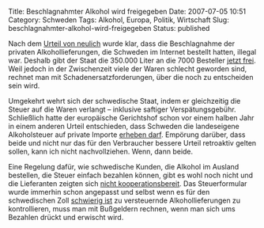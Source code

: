 Title: Beschlagnahmter Alkohol wird freigegeben
Date: 2007-07-05 10:51
Category: Schweden
Tags: Alkohol, Europa, Politik, Wirtschaft
Slug: beschlagnahmter-alkohol-wird-freigegeben
Status: published

Nach dem [Urteil von
neulich](http://www.fiket.de/2007/06/05/alkoholversand-zulaessig/) wurde
klar, dass die Beschlagnahme der privaten Alkohollieferungen, die
Schweden im Internet bestellt hatten, illegal war. Deshalb gibt der
Staat die 350.000 Liter an die 7000 Besteller [jetzt
frei](http://www.sr.se/cgi-bin/ekot/artikel.asp?Artikel=1463400). Weil
jedoch in der Zwischenzeit viele der Waren schlecht geworden sind,
rechnet man mit Schadenersatzforderungen, über die noch zu entscheiden
sein wird.

Umgekehrt wehrt sich der schwedische Staat, indem er gleichzeitig die
Steuer auf die Waren verlangt – inklusive saftiger Verspätungsgebühr.
Schließlich hatte der europäische Gerichtshof schon vor einem halben
Jahr in einem anderen Urteil entschieden, dass Schweden die landeseigene
Alkoholsteuer auf private Importe [erheben
darf](http://www.fiket.de/2006/11/27/schweden-europa-und-der-alkohol/).
Empörung darüber, dass beide und nicht nur das für den Verbraucher
bessere Urteil retroaktiv gelten sollen, kann ich nicht nachvollziehen.
Wenn, dann beide.

Eine Regelung dafür, wie schwedische Kunden, die Alkohol im Ausland
bestellen, die Steuer einfach bezahlen können, gibt es wohl noch nicht
und die Lieferanten zeigten sich [nicht
kooperationsbereit](http://www.thelocal.se/7747/20070629/). Das
Steuerformular wurde immerhin schon angepasst und selbst wenn es für den
schwedischen Zoll [schwierig
ist](http://www.sr.se/cgi-bin/ekot/artikel.asp?Artikel=1438330) zu
versteuernde Alkohollieferungen zu kontrollieren, muss man mit
Bußgeldern rechnen, wenn man sich ums Bezahlen drückt und erwischt wird.

